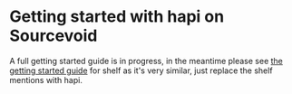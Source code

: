 # Getting started with hapi on Sourcevoid

A full getting started guide is in progress, in the meantime please see [the getting started guide](https://github.com/Sourcevoid/hello-shelf/blob/master/README.md) 
for shelf as it's very similar, just replace the shelf mentions with hapi.
